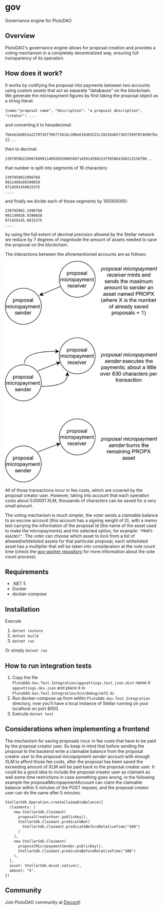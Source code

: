 # gov

Governance engine for PlutoDAO

## Overview

PlutoDAO's governance engine allows for proposal creation and provides a voting mechanism in a completely decentralized way, ensuring full transparency of its operation.

## How does it work?

It works by codifying the proposal into payments between two accounts using custom assets that act as separate "databases" on the blockchain. We generate the micropayment figures by first taking the proposal object as a string literal:

`{name:"proposal name", "description": "a proposal description", "creator": ... `

and converting it to hexadecimal:

`7b6e616d653a2270726f706f73616c206e616d65222c20226465736372697074696f6e22...`

then to decimal:

`23978590229967689911409289390650971459145081537595864368212558790...`

that number is split into segments of 16 characters:

```
2397859022996768
9911409289390650
9714591450815375
....
```

and finally we divide each of those segments by 100000000:

```
239785902.2996768
991140928.9390650
971459145.0815375
....
```

by using the full extent of decimal precision allowed by the Stellar network we reduce by 7 degrees of magnitude the amount of assets needed to save the proposal on the blockchain.

The interactions between the aforementioned accounts are as follows:

![Account interactions](gov.jpg)

All of those transactions incur in fee costs, which are covered by the proposal creator user. However, taking into account that each operation costs about 0.00001 XLM, thousands of characters can be saved for a very small amount.

The voting mechanism is much simpler, the voter sends a claimable balance to an escrow account (this account has a signing weight of 0), with a memo text carrying the information of the proposal Id (the name of the asset used to make the micropayments) and the selected option, for example: `"PROP3 AGAINST"`. The voter can choose which asset to lock from a list of allowed/whitelisted assets for that particular proposal, each whitelisted asset has a multiplier that will be taken into consideration at the vote count time (check the [gov-worker repository](https://github.com/PlutoDAO/gov-worker) for more information about the vote count process).

## Requirements
* .NET 5
* Docker
* docker-compose

## Installation

Execute

1. `dotnet restore`
2. `dotnet build`
3. `dotnet run`

Or simply `dotnet run`

## How to run integration tests
1) Copy the file `PlutoDAO.Gov.Test.Integration/appsettings.test.json.dist` name it `appsettings.dev.json` and place it in `PlutoDAO.Gov.Test.Integration/bin/Debug/net5.0/`
2) Run docker-compose up from within `PlutoDAO.Gov.Test.Integration` directory, now you'll have a local instance of Stellar running on your localhost on port 8000
3) Execute `dotnet test`

## Considerations when implementing a frontend
The mechanism for saving proposals incur in fee costs that have to be paid by the proposal creator user. So keep in mind that before sending the proposal to the backend write a claimable balance from the proposal creator user to the _proposal micropayment sender_ account with enough XLM to afford those fee costs, after the proposal has been saved the exceeding amount of XLM will be paid back to the proposal creator user. It could be a good idea to include the proposal creator user as claimant as well some time restrictions in case something goes wrong, in the following example the proposalMicropaymentAccount can claim the claimable balance within 5 minutes of the POST request, and the proposal creator user can do the same after 5 minutes.

```
StellarSdk.Operation.createClaimableBalance({
  claimants: [
    new StellarSdk.Claimant(
      proposalCreatorUser.publicKey(),
      StellarSdk.Claimant.predicateNot(
        StellarSdk.Claimant.predicateBeforeRelativeTime("300")
      )
    ),
    new StellarSdk.Claimant(
      proposalMicropaymentSender.publicKey(),
      StellarSdk.Claimant.predicateBeforeRelativeTime("300")
    ),
  ],
  asset: StellarSdk.Asset.native(),
  amount: "5",
})
```

## Community
Join PlutoDAO community at [Discord](https://discord.gg/xvDPZ3ZY6d)!
